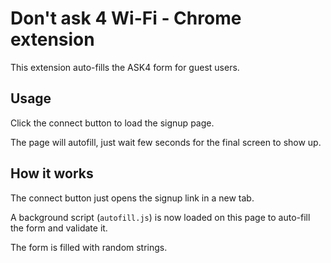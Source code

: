 # Don't ask 4 Wi-Fi - Chrome extension

This extension auto-fills the ASK4 form for guest users.

## Usage

Click the connect button to load the signup page. 

The page will autofill, just wait few seconds for the final screen to show up.

## How it works

The connect button just opens the signup link in a new tab.

A background script (`autofill.js`) is now loaded on this page to auto-fill the form and validate it.

The form is filled with random strings.


